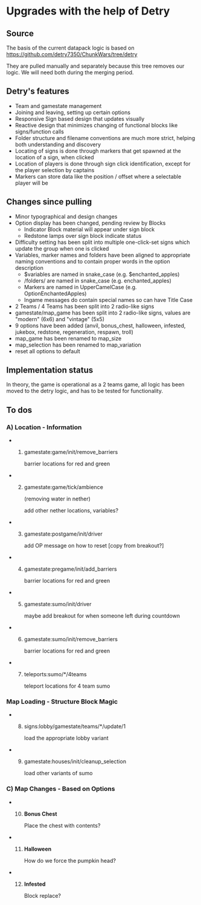 # Upgrades with the help of Detry

## Source

The basis of the current datapack logic is based on https://github.com/detry7350/ChunkWars/tree/detry

They are pulled manually and separately because this tree removes our logic.
We will need both during the merging period.

## Detry's features

* Team and gamestate management
* Joining and leaving, setting up certain options
* Responsive Sign based design that updates visually
* Reactive design that minimizes changing of functional blocks like signs/function calls
* Folder structure and filename conventions are much more strict, helping both understanding and discovery
* Locating of signs is done through markers that get spawned at the location of a sign, when clicked
* Location of players is done through sign click identification, except for the player selection by captains
* Markers can store data like the position / offset where a selectable player will be

## Changes since pulling

* Minor typographical and design changes
* Option display has been changed, pending review by Blocks
  * Indicator Block material will appear under sign block
  * Redstone lamps over sign block indicate status
* Difficulty setting has been split into multiple one-click-set signs which update the group when one is clicked
* Variables, marker names and folders have been aligned to appropriate naming conventions and to contain proper words in the option description
  * $variables are named in snake_case (e.g. $enchanted_apples)
  * /folders/ are named in snake_case (e.g. enchanted_apples)
  * Markers are named in UpperCamelCase (e.g. OptionEnchantedApples)
  * Ingame messages do contain special names so can have Title Case
* 2 Teams / 4 Teams has been split into 2 radio-like signs
* gamestate/map_game has been split into 2 radio-like signs, values are "modern" (6x6) and "vintage" (5x5)
* 9 options have been added (anvil, bonus_chest, halloween, infested, jukebox, redstone, regeneration, respawn, troll)
* map_game has been renamed to map_size
* map_selection has been renamed to map_variation
* reset all options to default

## Implementation status

In theory, the game is operational as a 2 teams game, all logic has been moved to the detry logic, and has to be tested for functionality.

## To dos

### A) Location - Information

* 1) gamestate:game/init/remove_barriers

     barrier locations for red and green

* 2) gamestate:game/tick/ambience

     (removing water in nether)

     add other nether locations, variables?

* 3) gamestate:postgame/init/driver

     add OP message on how to reset [copy from breakout?]

* 4) gamestate:pregame/init/add_barriers

     barrier locations for red and green

* 5) gamestate:sumo/init/driver

     maybe add breakout for when someone left during countdown

* 6) gamestate:sumo/init/remove_barriers

     barrier locations for red and green

* 7) teleports:sumo/*/4teams

     teleport locations for 4 team sumo

### Map Loading - Structure Block Magic

* 8) signs:lobby/gamestate/teams/*/update/1

     load the appropriate lobby variant

* 9) gamestate:houses/init/cleanup_selection

     load other variants of sumo

### C) Map Changes - Based on Options

* 10) **Bonus Chest**

      Place the chest with contents?

* 11) **Halloween**

      How do we force the pumpkin head?

* 12) **Infested**

      Block replace?